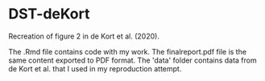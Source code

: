 # DST-deKort
Recreation of figure 2 in de Kort et al. (2020).

The .Rmd file contains code with my work. 
The finalreport.pdf file is the same content exported to PDF format.
The 'data' folder contains data from de Kort et al. that I used in my reproduction attempt.
